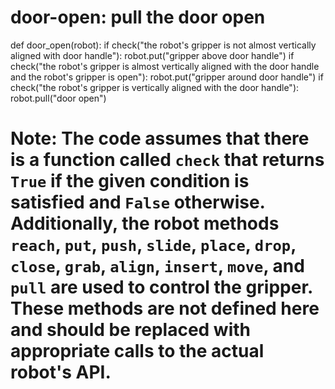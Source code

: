 # door-open: pull the door open
def door_open(robot):
    if check("the robot's gripper is not almost vertically aligned with door handle"):
        robot.put("gripper above door handle")
    if check("the robot's gripper is almost vertically aligned with the door handle and the robot's gripper is open"):
        robot.put("gripper around door handle")
    if check("the robot's gripper is vertically aligned with the door handle"):
        robot.pull("door open") 

# Note: The code assumes that there is a function called `check` that returns `True` if the given condition is satisfied and `False` otherwise. Additionally, the robot methods `reach`, `put`, `push`, `slide`, `place`, `drop`, `close`, `grab`, `align`, `insert`, `move`, and `pull` are used to control the gripper. These methods are not defined here and should be replaced with appropriate calls to the actual robot's API.